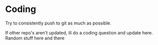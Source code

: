 Coding
===============

Try to consistently push to git as much as possible. 

If other repo's aren't updated, ill do a coding question and update here. Random stuff here and there


